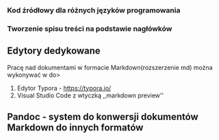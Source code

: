 
### Kod źródłowy dla różnych języków programowania


### Tworzenie spisu treści na podstawie nagłówków


## Edytory dedykowane

Pracę nad dokumentami w formacie Markdown(rozszerzenie md) można wykonywać w do>

1. Edytor Typora - https://typora.io/
2. Visual Studio Code z wtyczką ,,markdown preview''

## Pandoc - system do konwersji dokumentów Markdown do innych formatów
